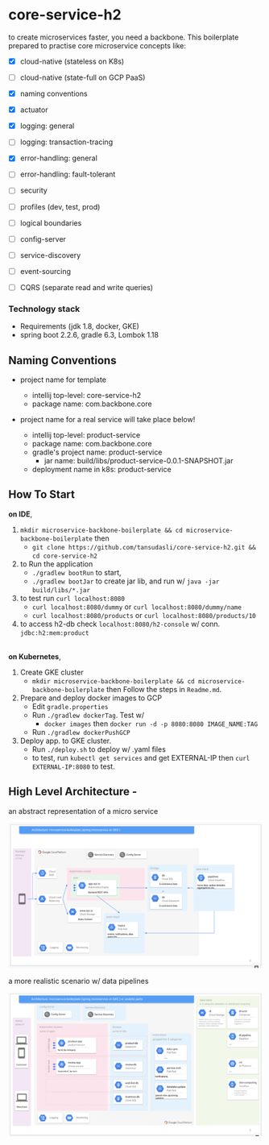 # core-service-h2

to create microservices faster, you need a backbone. This boilerplate prepared to practise core microservice concepts like: 

- [x] cloud-native (stateless on K8s)
- [ ] cloud-native (state-full on GCP PaaS)
- [x] naming conventions
- [x] actuator
- [x] logging: general
- [ ] logging: transaction-tracing
- [x] error-handling: general
- [ ] error-handling: fault-tolerant
- [ ] security
- [ ] profiles (dev, test, prod)
- [ ] logical boundaries
- [ ] config-server
- [ ] service-discovery
- [ ] event-sourcing
- [ ] CQRS (separate read and write queries)


### Technology stack

- Requirements (jdk 1.8, docker, GKE)
- spring boot 2.2.6, gradle 6.3, Lombok 1.18


## Naming Conventions

- project name for template
    - intellij top-level: core-service-h2
    - package name: com.backbone.core

- project name for a real service will take place below!
    - intellij top-level: product-service
    - package name: com.backbone.core
    - gradle's project name: product-service
        - jar name: build/libs/product-service-0.0.1-SNAPSHOT.jar
    - deployment name in k8s: product-service

## How To Start

**on IDE**, 

1. `mkdir microservice-backbone-boilerplate && cd microservice-backbone-boilerplate` then
    - `git clone https://github.com/tansudasli/core-service-h2.git && cd core-service-h2`
2. to Run the application <br>
   * `./gradlew bootRun` to start,
   * `./gradlew bootJar` to create jar lib, and run w/ `java -jar build/libs/*.jar`
3. to test run `curl localhost:8080`
   * `curl localhost:8080/dummy` or `curl localhost:8080/dummy/name`
   * `curl localhost:8080/products` or `curl localhost:8080/products/10`
4. to access h2-db check `localhost:8080/h2-console`  w/ conn. `jdbc:h2:mem:product`

<br>**on Kubernetes**,

1. Create GKE cluster 
    - `mkdir microservice-backbone-boilerplate && cd microservice-backbone-boilerplate` then Follow the steps in `Readme.md`.
2. Prepare and deploy docker images to GCP
    - Edit `gradle.properties`
    - Run `./gradlew dockerTag`. Test w/ 
       - `docker images` then `docker run -d -p 8080:8080 IMAGE_NAME:TAG`
    - Run `./gradlew dockerPushGCP`
3. Deploy app. to GKE cluster.
    - Run `./deploy.sh` to deploy w/ .yaml files
    - to test, run `kubectl get services` and get EXTERNAL-IP then `curl EXTERNAL-IP:8080` to test.


## High Level Architecture - 

an abstract representation of a micro service

![Image](doc/microservice-highlevel-architecture.png)

a more realistic scenario w/ data pipelines

![Image](doc/microservice-architecture-in-detail.png)




